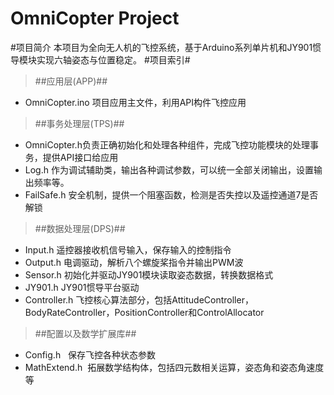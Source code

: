 # OmniCopter Project #
#项目简介
本项目为全向无人机的飞控系统，基于Arduino系列单片机和JY901惯导模块实现六轴姿态与位置稳定。
#项目索引#
>##应用层(APP)##
 * OmniCopter.ino 项目应用主文件，利用API构件飞控应用

>##事务处理层(TPS)##
 * OmniCopter.h负责正确初始化和处理各种组件，完成飞控功能模块的处理事务，提供API接口给应用
 * Log.h 作为调试辅助类，输出各种调试参数，可以统一全部关闭输出，设置输出频率等。
 * FailSafe.h 安全机制，提供一个阻塞函数，检测是否失控以及遥控通道7是否解锁
 
>##数据处理层(DPS)##
 * Input.h 遥控器接收机信号输入，保存输入的控制指令  
 * Output.h 电调驱动，解析八个螺旋桨指令并输出PWM波  
 * Sensor.h 初始化并驱动JY901模块读取姿态数据，转换数据格式 
  * JY901.h JY901惯导平台驱动   
 * Controller.h 飞控核心算法部分，包括AttitudeController，BodyRateController，PositionController和ControlAllocator

>##配置以及数学扩展库##
* Config.h   保存飞控各种状态参数  
* MathExtend.h  拓展数学结构体，包括四元数相关运算，姿态角和姿态角速度等

